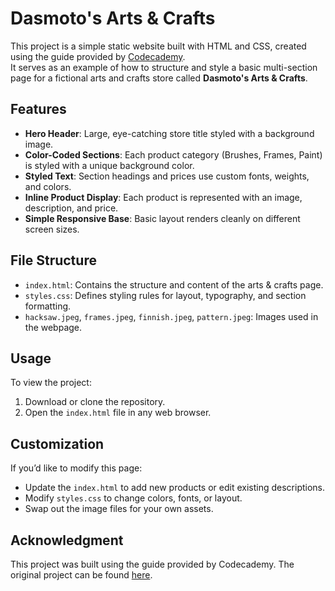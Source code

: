 # Dasmoto's Arts & Crafts

This project is a simple static website built with HTML and CSS, created using the guide provided by [Codecademy](https://www.codecademy.com/journeys/full-stack-engineer/paths/fscj-22-web-development-foundations/tracks/fscj-22-html-and-css/modules/wdcp-22-css-box-model/project/off-platform-project-dasmotos).  
It serves as an example of how to structure and style a basic multi-section page for a fictional arts and crafts store called **Dasmoto's Arts & Crafts**.

## Features
- **Hero Header**: Large, eye-catching store title styled with a background image.
- **Color-Coded Sections**: Each product category (Brushes, Frames, Paint) is styled with a unique background color.
- **Styled Text**: Section headings and prices use custom fonts, weights, and colors.
- **Inline Product Display**: Each product is represented with an image, description, and price.
- **Simple Responsive Base**: Basic layout renders cleanly on different screen sizes.

## File Structure
- `index.html`: Contains the structure and content of the arts & crafts page.
- `styles.css`: Defines styling rules for layout, typography, and section formatting.
- `hacksaw.jpeg`, `frames.jpeg`, `finnish.jpeg`, `pattern.jpeg`: Images used in the webpage.

## Usage
To view the project:
1. Download or clone the repository.
2. Open the `index.html` file in any web browser.

## Customization
If you’d like to modify this page:
- Update the `index.html` to add new products or edit existing descriptions.
- Modify `styles.css` to change colors, fonts, or layout.
- Swap out the image files for your own assets.

## Acknowledgment
This project was built using the guide provided by Codecademy. The original project can be found [here](https://www.codecademy.com/journeys/full-stack-engineer/paths/fscj-22-web-development-foundations/tracks/fscj-22-html-and-css/modules/wdcp-22-css-box-model/project/off-platform-project-dasmotos).
